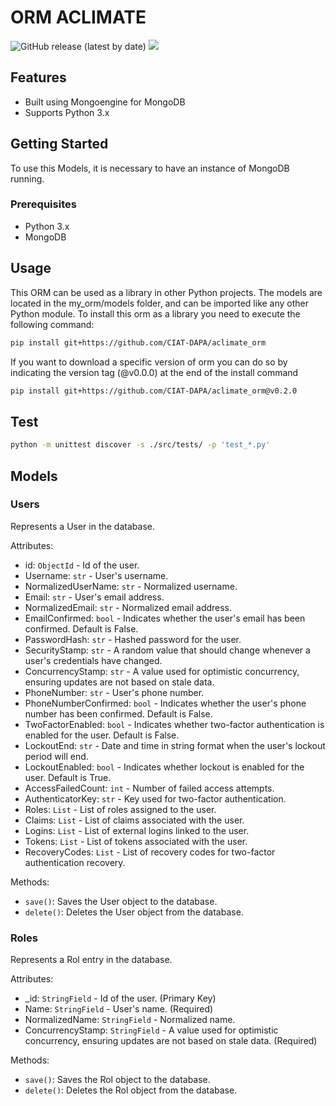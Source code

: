 # ORM ACLIMATE

![GitHub release (latest by date)](https://img.shields.io/github/v/release/CIAT-DAPA/aclimate_orm) ![](https://img.shields.io/github/v/tag/CIAT-DAPA/aclimate_orm)

## Features

- Built using Mongoengine for MongoDB
- Supports Python 3.x

## Getting Started

To use this Models, it is necessary to have an instance of MongoDB running.

### Prerequisites

- Python 3.x
- MongoDB

## Usage

This ORM can be used as a library in other Python projects. The models are located in the my_orm/models folder, and can be imported like any other Python module. To install this orm as a library you need to execute the following command:

````bash
pip install git+https://github.com/CIAT-DAPA/aclimate_orm
````

If you want to download a specific version of orm you can do so by indicating the version tag (@v0.0.0) at the end of the install command 

````bash
pip install git+https://github.com/CIAT-DAPA/aclimate_orm@v0.2.0
````

## Test
````bash
python -m unittest discover -s ./src/tests/ -p 'test_*.py'
````

## Models

### Users

Represents a User in the database.

Attributes:

- id: `ObjectId` - Id of the user.
- Username: `str` - User's username.
- NormalizedUserName: `str` - Normalized username.
- Email: `str` - User's email address.
- NormalizedEmail: `str` - Normalized email address.
- EmailConfirmed: `bool` - Indicates whether the user's email has been confirmed. Default is False.
- PasswordHash: `str` - Hashed password for the user.
- SecurityStamp: `str` - A random value that should change whenever a user's credentials have changed.
- ConcurrencyStamp: `str` - A value used for optimistic concurrency, ensuring updates are not based on stale data.
- PhoneNumber: `str` - User's phone number.
- PhoneNumberConfirmed: `bool` - Indicates whether the user's phone number has been confirmed. Default is False.
- TwoFactorEnabled: `bool` - Indicates whether two-factor authentication is enabled for the user. Default is False.
- LockoutEnd: `str` - Date and time in string format when the user's lockout period will end.
- LockoutEnabled: `bool` - Indicates whether lockout is enabled for the user. Default is True.
- AccessFailedCount: `int` - Number of failed access attempts.
- AuthenticatorKey: `str` - Key used for two-factor authentication.
- Roles: `List` - List of roles assigned to the user.
- Claims: `List` - List of claims associated with the user.
- Logins: `List` - List of external logins linked to the user.
- Tokens: `List` - List of tokens associated with the user.
- RecoveryCodes: `List` - List of recovery codes for two-factor authentication recovery.

Methods:

- `save()`: Saves the User object to the database.
- `delete()`: Deletes the User object from the database.

### Roles

Represents a Rol entry in the database.

Attributes:
- _id: `StringField` - Id of the user. (Primary Key)
- Name: `StringField` - User's name. (Required)
- NormalizedName: `StringField` - Normalized name.
- ConcurrencyStamp: `StringField` - A value used for optimistic concurrency, ensuring updates are not based on stale data. (Required)

Methods:

- `save()`: Saves the Rol object to the database.
- `delete()`: Deletes the Rol object from the database.


